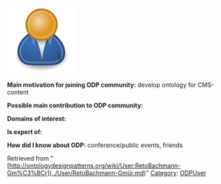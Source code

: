[![Image:ODPUser.png](../images/a/a6/ODPUser.png)](../Image/ODPUser.png.md "Image:ODPUser.png")




  





__Main motivation for joining ODP community:__ develop ontology for CMS-content


__Possible main contribution to ODP community:__


__Domains of interest:__


  



__Is expert of:__


  

__How did I know about ODP:__ conference/public events, friends






Retrieved from "[http://ontologydesignpatterns.org/wiki/User:RetoBachmann-Gm%C3%BCr](../User/RetoBachmann-Gmür.md)"
 [Category](http://ontologydesignpatterns.org/wiki/Special:Categories "Special:Categories"): [ODPUser](../Category/ODPUser.md "Category:ODPUser")